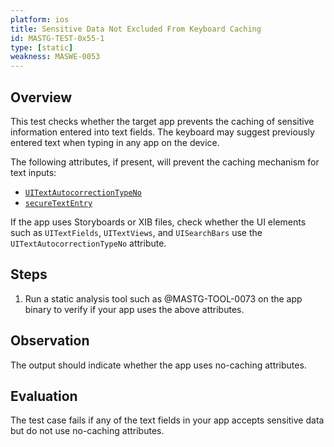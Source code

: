 ```yaml
---
platform: ios
title: Sensitive Data Not Excluded From Keyboard Caching
id: MASTG-TEST-0x55-1
type: [static]
weakness: MASWE-0053
---
```


## Overview

This test checks whether the target app prevents the caching of sensitive information entered into text fields. The keyboard may suggest previously entered text when typing in any app on the device.

The following attributes, if present, will prevent the caching mechanism for text inputs:

- [`UITextAutocorrectionTypeNo`](https://developer.apple.com/documentation/uikit/uitextautocorrectiontype/uitextautocorrectiontypeno)
- [`secureTextEntry`](https://developer.apple.com/documentation/uikit/uitextinputtraits/1624427-securetextentry)

If the app uses Storyboards or XIB files, check whether the UI elements such as `UITextFields`, `UITextViews`, and `UISearchBars` use the `UITextAutocorrectionTypeNo` attribute.

## Steps

1. Run a static analysis tool such as @MASTG-TOOL-0073 on the app binary to verify if your app uses the above attributes.

## Observation

The output should indicate whether the app uses no-caching attributes.

## Evaluation

The test case fails if any of the text fields in your app accepts sensitive data but do not use no-caching attributes.

